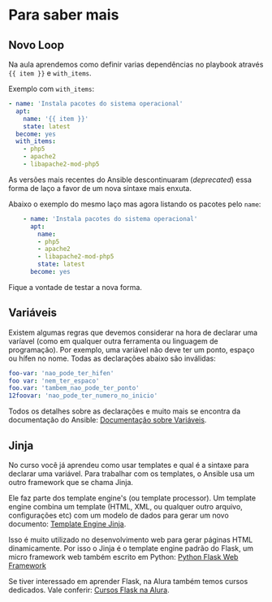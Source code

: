 # Para saber mais

## Novo Loop

Na aula aprendemos como definir varias dependências no playbook através ```{{ item }}``` e ```with_items```.

Exemplo com ```with_items```:

``` yml
- name: 'Instala pacotes do sistema operacional'
  apt:
    name: '{{ item }}'
    state: latest
  become: yes
  with_items:
    - php5
    - apache2
    - libapache2-mod-php5
```

As versões mais recentes do Ansible descontinuaram (_deprecated_) essa forma de laço a favor de um nova sintaxe mais enxuta.

Abaixo o exemplo do mesmo laço mas agora listando os pacotes pelo ```name```:

``` yml
    - name: 'Instala pacotes do sistema operacional'
      apt:
        name:
        - php5
        - apache2
        - libapache2-mod-php5
        state: latest
      become: yes
```

Fique a vontade de testar a nova forma.

## Variáveis

Existem algumas regras que devemos considerar na hora de declarar uma varíavel (como em qualquer outra ferramenta ou linguagem de programação). Por exemplo, uma variável não deve ter um ponto, espaço ou hífen no nome. Todas as declarações abaixo são inválidas:

``` yml
foo-var: 'nao_pode_ter_hifen'
foo var: 'nem_ter_espaco'
foo.var: 'tambem_nao_pode_ter_ponto'
12foovar: 'nao_pode_ter_numero_no_inicio'
```

Todos os detalhes sobre as declarações e muito mais se encontra da documentação do Ansible: [Documentação sobre Variáveis](https://docs.ansible.com/ansible/latest/user_guide/playbooks_variables.html#what-makes-a-valid-variable-name).

## Jinja

No curso você já aprendeu como usar templates e qual é a sintaxe para declarar uma variável. Para trabalhar com os templates, o Ansible usa um outro framework que se chama Jinja.

Ele faz parte dos template engine's (ou template processor). Um template engine combina um template (HTML, XML, ou qualquer outro arquivo, configurações etc) com um modelo de dados para gerar um novo documento: [Template Engine Jinja](http://jinja.pocoo.org/).

Isso é muito utilizado no desenvolvimento web para gerar páginas HTML dinamicamente. Por isso o Jinja é o template engine padrão do Flask, um micro framework web também escrito em Python: [Python Flask Web Framework](https://flask.palletsprojects.com/en/1.1.x/)

Se tiver interessado em aprender Flask, na Alura também temos cursos dedicados. Vale conferir: [Cursos Flask na Alura](https://cursos.alura.com.br/search?query=flask).
